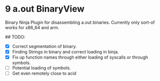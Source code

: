 # 9 a.out BinaryView

Binary Ninja Plugin for disassembling a.out binaries. Currently only sort-of works for x86_64 and arm.

## TODO:

- [x] Correct segmentation of binary.
- [x] Finding Strings in binary and correct loading in binja.
- [x] Fix up function names through either loading of syscalls or through symbols.
- [ ] Potential loading of symbols.
- [ ] Get even remotely close to acid
